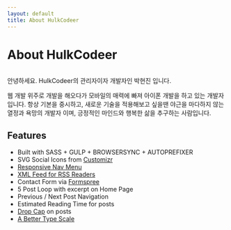 ```yaml
---
layout: default
title: About HulkCodeer
---
```


<div class="post">
	<h1 class="pageTitle">About HulkCodeer</h1>
	<img src="{{ '/assets/img/hyunjin.jpeg' | prepend: site.baseurl }}" alt="">
	<p class="intro"> 안녕하세요. HulkCodeer의 관리자이자 개발자인 박현진 입니다.</p>
	<p> 웹 개발 위주로 개발을 해오다가 모바일의 매력에 빠져 아이폰 개발을 하고 있는 개발자 입니다.
항상 기본을 중시하고, 새로운 기술을 적용해보고 싶을땐 야근을 마다하지 않는 열정과 욕망의 개발자 이며, 긍정적인 마인드와 행복한 삶을 추구하는 사람입니다.
	</p>
	<h2>Features</h2>
	<ul>
		<li>Built with SASS + GULP + BROWSERSYNC + AUTOPREFIXER</li>
  		<li>SVG Social Icons from <a href="http://customizr.net/icons/">Customizr</a></li>
  		<li><a href="http://responsive-nav.com/">Responsive Nav Menu</a></li>
  		<li><a href="https://github.com/snaptortoise/jekyll-rss-feeds">XML Feed for RSS Readers</a></li>
  		<li>Contact Form via <a href="http://formspree.io/">Formspree</a></li>
      <li>5 Post Loop with excerpt on Home Page</li>
  		<li>Previous / Next Post Navigation</li>
      <li>Estimated Reading Time for posts</li>
  		<li><a href="https://github.com/adobe-webplatform/dropcap.js">Drop Cap</a> on posts</li>
  		<li><a href="http://typecast.com/blog/a-more-modern-scale-for-web-typography">A Better Type Scale</a></li>
  	</ul>
</div>
